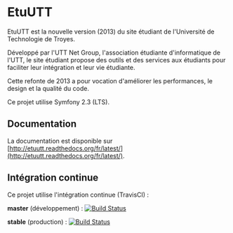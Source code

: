 EtuUTT
======

EtuUTT est la nouvelle version (2013) du site étudiant de l'Université de
Technologie de Troyes.

Développé par l'UTT Net Group, l'association étudiante d'informatique de
l'UTT, le site étudiant propose des outils et des services aux étudiants
pour faciliter leur intégration et leur vie étudiante.

Cette refonte de 2013 a pour vocation d'améliorer les performances, le
design et la qualité du code.

Ce projet utilise Symfony 2.3 (LTS).

Documentation
-------------

La documentation est disponible sur
[http://etuutt.readthedocs.org/fr/latest/](http://etuutt.readthedocs.org/fr/latest/).

Intégration continue
--------------------

Ce projet utilise l'intégration continue (TravisCI) :

**master** (développement) :
[![Build Status](https://travis-ci.org/ungdev/EtuUTT.svg?branch=master)](https://travis-ci.org/ungdev/EtuUTT)

**stable** (production) :
[![Build Status](https://travis-ci.org/ungdev/EtuUTT.svg?branch=stable)](https://travis-ci.org/ungdev/EtuUTT)
